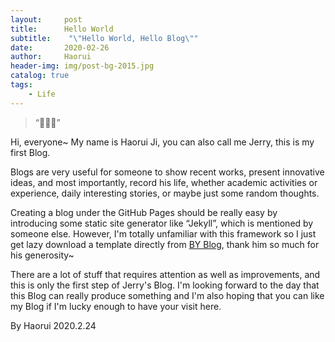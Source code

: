 ```yaml
---
layout:     post
title:      Hello World
subtitle:    "\"Hello World, Hello Blog\""
date:       2020-02-26
author:     Haorui
header-img: img/post-bg-2015.jpg
catalog: true
tags:
    - Life
---
```


> “🙉🙉🙉”


Hi, everyone~ My name is Haorui Ji, you can also call me Jerry, this is my first Blog. 

Blogs are very useful for someone to show recent works, present innovative ideas, and most importantly, record his life, whether academic activities or experience, daily interesting stories, or maybe just some random thoughts.

Creating a blog under the GitHub Pages should be really easy by introducing some static site generator like “Jekyll”, which is mentioned by someone else. However, I'm totally unfamiliar with this framework so I just get lazy download a template directly from [BY Blog](https://github.com/qiubaiying/qiubaiying.github.io), thank him so much for his generosity~

There are a lot of stuff that requires attention as well as  improvements, and this is only the first step of Jerry's Blog. I'm looking forward to the day that this Blog can really produce something and I'm also hoping that you can like my Blog if I'm lucky enough to have your visit here.

By Haorui
2020.2.24
